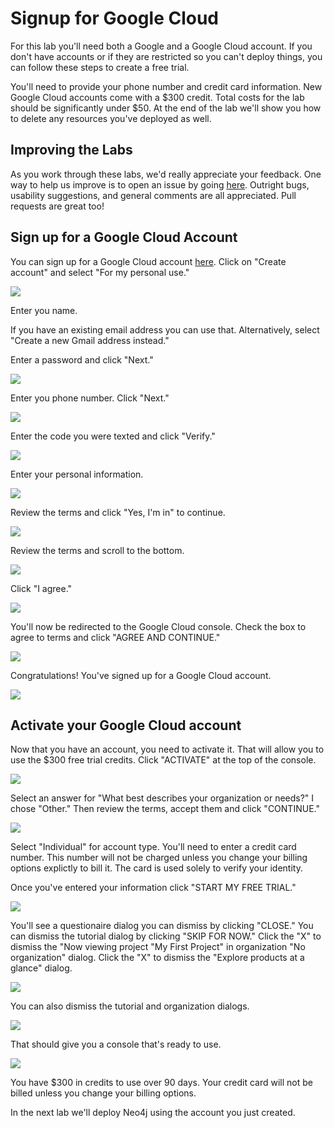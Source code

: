 # Signup for Google Cloud
For this lab you'll need both a Google and a Google Cloud account.  If you don't have accounts or if they are restricted so you can't deploy things, you can follow these steps to create a free trial.

You'll need to provide your phone number and credit card information.  New Google Cloud accounts come with a $300 credit. Total costs for the lab should be significantly under $50. At the end of the lab we'll show you how to delete any resources you've deployed as well.

## Improving the Labs
As you work through these labs, we'd really appreciate your feedback.  One way to help us improve is to open an issue by going [here](https://github.com/neo4j-partners/hands-on-lab-neo4j-and-vertex-ai/issues).  Outright bugs, usability suggestions, and general comments are all appreciated.  Pull requests are great too!

## Sign up for a Google Cloud Account
You can sign up for a Google Cloud account [here](https://console.cloud.google.com/). Click on "Create account" and select "For my personal use."

![](images/01-newaccount.png)

Enter you name.  

If you have an existing email address you can use that.  Alternatively, select "Create a new Gmail address instead."  

Enter a password and click "Next."

![](images/02-newaccount.png)

Enter you phone number.  Click "Next."

![](images/03-phone.png)

Enter the code you were texted and click "Verify."

![](images/04-verify.png)

Enter your personal information.

![](images/05-personal.png)

Review the terms and click "Yes, I'm in" to continue.

![](images/06-getmore.png)

Review the terms and scroll to the bottom.

![](images/07-terms.png)

Click "I agree."

![](images/08-terms.png)

You'll now be redirected to the Google Cloud console.  Check the box to agree to terms and click "AGREE AND CONTINUE."

![](images/09-terms.png)

Congratulations!  You've signed up for a Google Cloud account.

![](images/10-console.png)

## Activate your Google Cloud account
Now that you have an account, you need to activate it.  That will allow you to use the $300 free trial credits.  Click "ACTIVATE" at the top of the console.

![](images/10-console.png)

Select an answer for "What best describes your organization or needs?"  I chose "Other." Then review the terms, accept them and click "CONTINUE."

![](images/11-activate.png)

Select "Individual" for account type.  You'll need to enter a credit card number.  This number will not be charged unless you change your billing options explictly to bill it.  The card is used solely to verify your identity.

Once you've entered your information click "START MY FREE TRIAL."

![](images/12-activate.png)

You'll see a questionaire dialog you can dismiss by clicking "CLOSE."  You can dismiss the tutorial dialog by clicking "SKIP FOR NOW."  Click the "X" to dismiss the "Now viewing project "My First Project" in organization "No organization" dialog.  Click the "X" to dismiss the "Explore products at a glance" dialog.

![](images/13-welcome.png)

You can also dismiss the tutorial and organization dialogs.

![](images/14-welcome.png)

That should give you a console that's ready to use.  

![](images/14-console.png)

You have $300 in credits to use over 90 days.  Your credit card will not be billed unless you change your billing options.

In the next lab we'll deploy Neo4j using the account you just created.